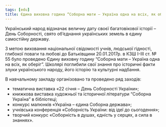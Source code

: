 ```yaml
---
tags: [edu]
title: Єдина виховна година “Соборна мати – Україна одна на всіх, як оберіг”
---
```


Український народ відзначає величну дату своєї багатовікової історії – День Соборності, свято об’єднання українських земель в єдину самостійну державу.

З метою виховання нацiональної свiдомості учнiв, людської гiдності, глибокої поваги та любові до Батьківщини 20.01.2017р. в КЗШ І-ІІІ ст. № 55 було проведено Єдину виховну годину “Соборна мати – Україна одна на всіх, як оберіг”. Школярі поглибили свої знання про iсторичні факти злуки українського народу, його iсторiю та культурні надбання.

В навчальному закладу організовано та проведено ряд заходів:

- тематична виставка «22 січня – День Соборності України»;
- книжкова виставка художньої та історичної літератури “Соборна Україна” в бібліотеці;
- конкурс малюнків «Україна – єдина Соборна держава»;
- учнівська конференція «Соборність України: від ідеї до сьогодення»;
- творчий конкурс «Соборність в душах, єдність у серцях, а сила в знаннях».

<slideshow id="72157679272071686"></slideshow>
